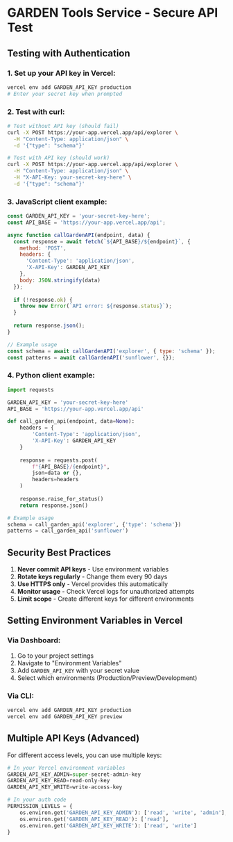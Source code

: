 # GARDEN Tools Service - Secure API Test

## Testing with Authentication

### 1. Set up your API key in Vercel:
```bash
vercel env add GARDEN_API_KEY production
# Enter your secret key when prompted
```

### 2. Test with curl:
```bash
# Test without API key (should fail)
curl -X POST https://your-app.vercel.app/api/explorer \
  -H "Content-Type: application/json" \
  -d '{"type": "schema"}'

# Test with API key (should work)
curl -X POST https://your-app.vercel.app/api/explorer \
  -H "Content-Type: application/json" \
  -H "X-API-Key: your-secret-key-here" \
  -d '{"type": "schema"}'
```

### 3. JavaScript client example:
```javascript
const GARDEN_API_KEY = 'your-secret-key-here';
const API_BASE = 'https://your-app.vercel.app/api';

async function callGardenAPI(endpoint, data) {
  const response = await fetch(`${API_BASE}/${endpoint}`, {
    method: 'POST',
    headers: {
      'Content-Type': 'application/json',
      'X-API-Key': GARDEN_API_KEY
    },
    body: JSON.stringify(data)
  });
  
  if (!response.ok) {
    throw new Error(`API error: ${response.status}`);
  }
  
  return response.json();
}

// Example usage
const schema = await callGardenAPI('explorer', { type: 'schema' });
const patterns = await callGardenAPI('sunflower', {});
```

### 4. Python client example:
```python
import requests

GARDEN_API_KEY = 'your-secret-key-here'
API_BASE = 'https://your-app.vercel.app/api'

def call_garden_api(endpoint, data=None):
    headers = {
        'Content-Type': 'application/json',
        'X-API-Key': GARDEN_API_KEY
    }
    
    response = requests.post(
        f"{API_BASE}/{endpoint}",
        json=data or {},
        headers=headers
    )
    
    response.raise_for_status()
    return response.json()

# Example usage
schema = call_garden_api('explorer', {'type': 'schema'})
patterns = call_garden_api('sunflower')
```

## Security Best Practices

1. **Never commit API keys** - Use environment variables
2. **Rotate keys regularly** - Change them every 90 days
3. **Use HTTPS only** - Vercel provides this automatically
4. **Monitor usage** - Check Vercel logs for unauthorized attempts
5. **Limit scope** - Create different keys for different environments

## Setting Environment Variables in Vercel

### Via Dashboard:
1. Go to your project settings
2. Navigate to "Environment Variables"
3. Add `GARDEN_API_KEY` with your secret value
4. Select which environments (Production/Preview/Development)

### Via CLI:
```bash
vercel env add GARDEN_API_KEY production
vercel env add GARDEN_API_KEY preview
```

## Multiple API Keys (Advanced)

For different access levels, you can use multiple keys:

```python
# In your Vercel environment variables
GARDEN_API_KEY_ADMIN=super-secret-admin-key
GARDEN_API_KEY_READ=read-only-key
GARDEN_API_KEY_WRITE=write-access-key

# In your auth code
PERMISSION_LEVELS = {
    os.environ.get('GARDEN_API_KEY_ADMIN'): ['read', 'write', 'admin'],
    os.environ.get('GARDEN_API_KEY_READ'): ['read'],
    os.environ.get('GARDEN_API_KEY_WRITE'): ['read', 'write']
}
```
